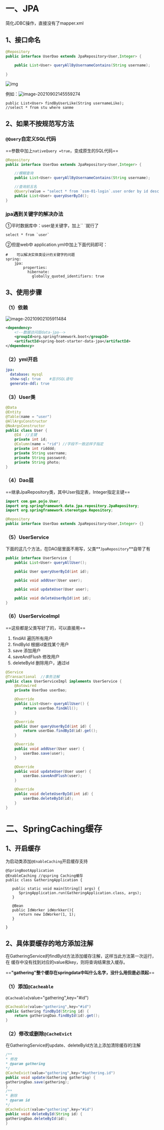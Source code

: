 # 一、JPA

简化JDBC操作，直接没有了mapper.xml

## 1、接口命名

```java
@Repository
public interface UserDao extends JpaRepository<User,Integer> {
	
    public List<User> queryAllByUsernameContains(String username);
	
}
```

![img](https://heyufei-1305336662.cos.ap-shanghai.myqcloud.com/my_img/202109021449370.jpeg)

例如：![image-20210902145559274](https://heyufei-1305336662.cos.ap-shanghai.myqcloud.com/my_img/202109021455326.png)

```
public List<User> findByUserLike(String usernameLike);
//select * from stu where sanme 
```

## 2、如果不按规范写方法

###  `@Query`自定义SQL代码

==参数中加上`nativeQuery =true`，变成原生的SQL代码==

```java
@Repository
public interface UserDao extends JpaRepository<User,Integer> {

    //模糊查询
    public List<User> queryAllByUsernameContains(String username);

    //查询前五名
    @Query(value = "select * from `ssm-01-login`.user order by id desc ",nativeQuery = true)
    public List<User> queryUserById();
}
```

### jpa遇到关键字的解决办法

①平时数据库中：user是关键字，加上`` `就行了

```
select * from `user`
```

②但是web中 application.yml中加上下面代码即可：

```
#    可以解决实体类设计的关键字的问题
spring:
	jpa:    
	    properties:
	      hibernate:
	        globally_quoted_identifiers: true
```



## 3、使用步骤

### （1）依赖 	

![image-20210902105911484](https://heyufei-1305336662.cos.ap-shanghai.myqcloud.com/my_img/202109021059160.png)

```xml
<dependency>
    <!--数据访问层data-jpa-->
    <groupId>org.springframework.boot</groupId>
    <artifactId>spring-boot-starter-data-jpa</artifactId>
</dependency>
```

### （2）yml开启

```yml
jpa:
  database: mysql
  show-sql: true    #显示SQL语句
  generate-ddl: true
```

### （3）User类

```java
@Data
@Entity
@Table(name = "user")
@AllArgsConstructor
@NoArgsConstructor
public class User {
    @Id  //主键
    private int id;
    @Column(name = "rid") //字段不一致这样子指定
    private int ridddd;
    private String username;
    private String password;
    private String photo;
}
```

### （4）Dao层

==继承JpaRepository类，其中User指定表，Integer指定主键==

```java
import com.gan.pojo.User;
import org.springframework.data.jpa.repository.JpaRepository;
import org.springframework.stereotype.Repository;

@Repository
public interface UserDao extends JpaRepository<User,Integer> {}
```

### （5）UserService

下面的这几个方法，在DAO层里面不用写，父类**`JpaRepository`**自带了有

```java
public interface UserService {
    public List<User> queryAllUser();

    public User queryUserById(int id);

    public void addUser(User user);

    public void updateUser(User user);

    public void deleteUserById(int id);
}
```

### （6）UserServiceImpl

==这些都是父类写好了的，可以直接用==

1. findAll 遍历所有用户
2. findById  根据id查找某个用户
3. save  添加用户
4. saveAndFlush 修改用户
5. deleteById  删除用户，通过id

```java
@Service
@Transactional  //事务注解
public class UserServiceImpl implements UserService {
    @Autowired
    private UserDao userDao;

    @Override
    public List<User> queryAllUser() {
        return userDao.findAll();
    }

    @Override
    public User queryUserById(int id) {
        return userDao.findById(id).get();
    }

    @Override
    public void addUser(User user) {
        userDao.save(user);
    }

    @Override
    public void updateUser(User user) {
        userDao.saveAndFlush(user);
    }

    @Override
    public void deleteUserById(int id) {
        userDao.deleteById(id);
    }
}
```

# 二、SpringCaching缓存

## 1、开启缓存

为启动类添加`@EnableCaching`开启缓存支持

```
@SpringBootApplication
@EnableCaching //qspring Caching缓存
public class GatheringApplication {

   public static void main(String[] args) {
      SpringApplication.run(GatheringApplication.class, args);
   }

   @Bean
   public IdWorker idWorkker(){
      return new IdWorker(1, 1);
   }
   
}
```

## 2、具体要缓存的地方添加注解

在GatheringService的findById方法添加缓存注解，这样当此方法第一次运行，在
缓存中没有找到对应的value和key，则将查询结果放入缓存。

==**"gathering"整个缓存在springdata中叫什么名字，没什么用但是必须起**==

### （1）添加`@Cacheable`

`@Cacheable`(value="gathering",key="#id")

~~~java
@Cacheable(value="gathering",key="#id")
public Gathering findById(String id) {
	return gatheringDao.findById(id).get();
}
~~~

### （2）修改或删除`@CacheEvict`

在GatheringService的update、deleteById方法上添加清除缓存的注解

~~~java
/**
* 修改
* @param gathering
*/
@CacheEvict(value="gathering",key="#gathering.id")
public void update(Gathering gathering) {
gatheringDao.save(gathering);
}
/**
* 删除
* @param id
*/
@CacheEvict(value="gathering",key="#id")
public void deleteById(String id) {
gatheringDao.deleteById(id);
}
~~~

